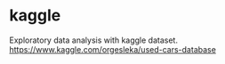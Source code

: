 # kaggle
Exploratory data analysis with kaggle dataset.
https://www.kaggle.com/orgesleka/used-cars-database
